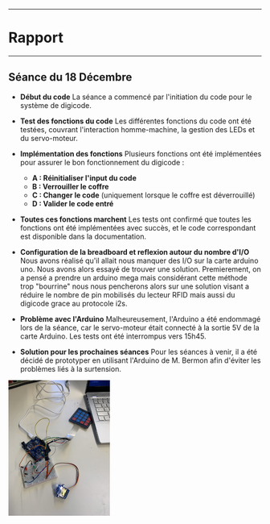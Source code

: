 *******************
# Rapport 
*******************

## Séance du 18 Décembre

- **Début du code**
  La séance a commencé par l'initiation du code pour le système de digicode.

- **Test des fonctions du code**
  Les différentes fonctions du code ont été testées, couvrant l'interaction homme-machine, la gestion des LEDs et du servo-moteur.

- **Implémentation des fonctions**
  Plusieurs fonctions ont été implémentées pour assurer le bon fonctionnement du digicode :

  - **A : Réinitialiser l'input du code**
  - **B : Verrouiller le coffre**
  - **C : Changer le code** (uniquement lorsque le coffre est déverrouillé)
  - **D : Valider le code entré**

- **Toutes ces fonctions marchent**
  Les tests ont confirmé que toutes les fonctions ont été implémentées avec succès, et le code correspondant est disponible dans la documentation.

- **Configuration de la breadboard et reflexion autour du nombre d'I/O**
  Nous avons réalisé qu'il allait nous manquer des I/O sur la carte arduino uno. Nous avons alors essayé de trouver une solution. Premierement, on a pensé a prendre un arduino mega mais considérant cette méthode trop "bourrine" nous nous pencherons alors sur une solution visant a réduire le nombre de pin mobilisés du lecteur RFID mais aussi du digicode grace au protocole i2s.
  
- **Problème avec l'Arduino**
  Malheureusement, l'Arduino a été endommagé lors de la séance, car le servo-moteur était connecté à la sortie 5V de la carte Arduino. Les tests ont été interrompus vers 15h45.

- **Solution pour les prochaines séances**
  Pour les séances à venir, il a été décidé de prototyper en utilisant l'Arduino de M. Bermon afin d'éviter les problèmes liés à la surtension.

<img src="../../Images/digicode_moteur2.jpg" alt="composants" width=40% />
